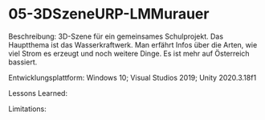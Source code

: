 # 05-3DSzeneURP-LMMurauer

Beschreibung:
3D-Szene für ein gemeinsames Schulprojekt. Das Hauptthema ist das Wasserkraftwerk. Man erfährt Infos über die Arten, wie viel Strom es erzeugt und noch weitere Dinge. Es ist mehr auf Österreich bassiert.

Entwicklungsplattform: 
Windows 10; Visual Studios 2019; Unity 2020.3.18f1

Lessons Learned:

Limitations:

